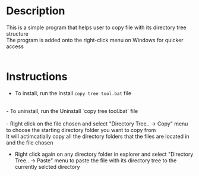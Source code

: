 # Description

This is a simple program that helps user to copy file with its directory tree structure
<br/>
The program is added onto the right-click menu on Windows for quicker access
<br/>
<br/>

# Instructions


- To install, run the Install `copy tree tool.bat` file
<br/>
- To uninstall, run the Uninstall `copy tree tool.bat` file
<br/>
<br/>
- Right click on the file chosen and select "Directory Tree.. -> Copy" menu to choose the starting directory folder you want to copy from<br/>
It will actimcatially copy all the directory folders that the files are located in and the file chosen

- Right click again on any directory folder in explorer and select "Directory Tree.. -> Paste" menu to paste the file with its directory tree to the currently selcted directory